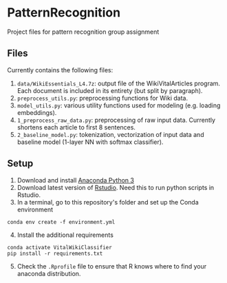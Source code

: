 # PatternRecognition
Project files for pattern recognition group assignment

## Files

Currently contains the following files:

1. `data/WikiEssentials_L4.7z`: output file of the WikiVitalArticles program. Each document is included in its entirety (but split by paragraph).  
1. `preprocess_utils.py`: preprocessing functions for Wiki data.
2. `model_utils.py`: various utility functions used for modeling (e.g. loading embeddings).
3. `1_preprocess_raw_data.py`: preprocessing of raw input data. Currently shortens each article to first 8 sentences. 
4. `2_baseline_model.py`: tokenization, vectorization of input data and baseline model (1-layer NN with softmax classifier). 

## Setup

1. Download and install [Anaconda Python 3](https://www.anaconda.com/distribution/)
2. Download latest version of [Rstudio](https://rstudio.com/products/rstudio/download/). Need this to run python scripts in Rstudio.
3. In a terminal, go to this repository's folder and set up the Conda environment

```shell
conda env create -f environment.yml
```

4. Install the additional requirements

```shell
conda activate VitalWikiClassifier
pip install -r requirements.txt
```

5. Check the `.Rprofile` file to ensure that R knows where to find your anaconda distribution.

